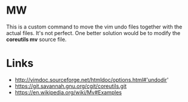 # MW
This is a custom command to move the vim undo files together with the actual files.
It's not perfect. One better solution would be to modify the **coreutils mv** source file.

# Links
- http://vimdoc.sourceforge.net/htmldoc/options.html#'undodir'
- https://git.savannah.gnu.org/cgit/coreutils.git
- https://en.wikipedia.org/wiki/Mv#Examples
